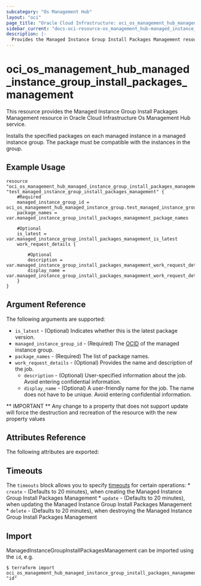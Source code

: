 ```yaml
---
subcategory: "Os Management Hub"
layout: "oci"
page_title: "Oracle Cloud Infrastructure: oci_os_management_hub_managed_instance_group_install_packages_management"
sidebar_current: "docs-oci-resource-os_management_hub-managed_instance_group_install_packages_management"
description: |-
  Provides the Managed Instance Group Install Packages Management resource in Oracle Cloud Infrastructure Os Management Hub service
---
```


# oci_os_management_hub_managed_instance_group_install_packages_management
This resource provides the Managed Instance Group Install Packages Management resource in Oracle Cloud Infrastructure Os Management Hub service.

Installs the specified packages on each managed instance in a managed instance group. The package must be compatible with the instances in the group.


## Example Usage

```hcl
resource "oci_os_management_hub_managed_instance_group_install_packages_management" "test_managed_instance_group_install_packages_management" {
	#Required
	managed_instance_group_id = oci_os_management_hub_managed_instance_group.test_managed_instance_group.id
	package_names = var.managed_instance_group_install_packages_management_package_names

	#Optional
	is_latest = var.managed_instance_group_install_packages_management_is_latest
	work_request_details {

		#Optional
		description = var.managed_instance_group_install_packages_management_work_request_details_description
		display_name = var.managed_instance_group_install_packages_management_work_request_details_display_name
	}
}
```

## Argument Reference

The following arguments are supported:

* `is_latest` - (Optional) Indicates whether this is the latest package version.
* `managed_instance_group_id` - (Required) The [OCID](https://docs.cloud.oracle.com/iaas/Content/General/Concepts/identifiers.htm) of the managed instance group.
* `package_names` - (Required) The list of package names.
* `work_request_details` - (Optional) Provides the name and description of the job.
	* `description` - (Optional) User-specified information about the job. Avoid entering confidential information.
	* `display_name` - (Optional) A user-friendly name for the job. The name does not have to be unique. Avoid entering confidential information.


** IMPORTANT **
Any change to a property that does not support update will force the destruction and recreation of the resource with the new property values

## Attributes Reference

The following attributes are exported:


## Timeouts

The `timeouts` block allows you to specify [timeouts](https://registry.terraform.io/providers/oracle/oci/latest/docs/guides/changing_timeouts) for certain operations:
	* `create` - (Defaults to 20 minutes), when creating the Managed Instance Group Install Packages Management
	* `update` - (Defaults to 20 minutes), when updating the Managed Instance Group Install Packages Management
	* `delete` - (Defaults to 20 minutes), when destroying the Managed Instance Group Install Packages Management


## Import

ManagedInstanceGroupInstallPackagesManagement can be imported using the `id`, e.g.

```
$ terraform import oci_os_management_hub_managed_instance_group_install_packages_management.test_managed_instance_group_install_packages_management "id"
```

